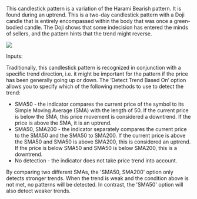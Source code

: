 This candlestick pattern is a variation of the Harami Bearish pattern. It is found during an uptrend. This is a two-day candlestick pattern with a Doji candle that is entirely encompassed within the body that was once a green-bodied candle. The Doji shows that some indecision has entered the minds of sellers, and the pattern hints that the trend might reverse.

![](https://s3.amazonaws.com/cdn.freshdesk.com/data/helpdesk/attachments/production/43154903324/original/UxTZsELg6kIs9XcsoxU-vctgNxP969MDEw.png?1599139936)

Inputs:

Traditionally, this candlestick pattern is recognized in conjunction with a specific trend direction, i.e. it might be important for the pattern if the price has been generally going up or down. The ‘Detect Trend Based On’ option allows you to specify which of the following methods to use to detect the trend:

-   SMA50 - the indicator compares the current price of the symbol to its Simple Moving Average (SMA) with the length of 50. If the current price is below the SMA, this price movement is considered a downtrend. If the price is above the SMA, it is an uptrend.
-   SMA50, SMA200 - the indicator separately compares the current price to the SMA50 and the SMA50 to SMA200. If the current price is above the SMA50 and SMA50 is above SMA200, this is considered an uptrend. If the price is below SMA50 and SMA50 is below SMA200, this is a downtrend.
-   No detection - the indicator does not take price trend into account.

By comparing two different SMAs, the 'SMA50, SMA200' option only detects stronger trends. When the trend is weak and the condition above is not met, no patterns will be detected. In contrast, the 'SMA50' option will also detect weaker trends.